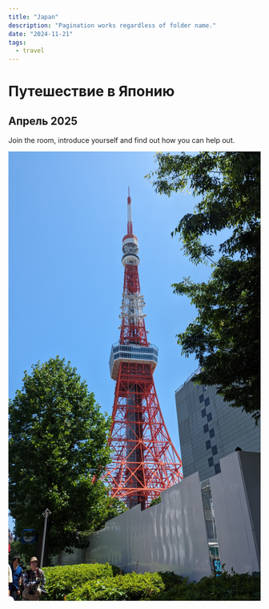 ```yaml
---
title: "Japan"
description: "Pagination works regardless of folder name."
date: "2024-11-21"
tags:
  - travel
---
```


# Путешествие в Японию
## Апрель 2025

Join the room, introduce yourself and find out how you can help out.

![Tokyo Tower](./japan1.jpg)
